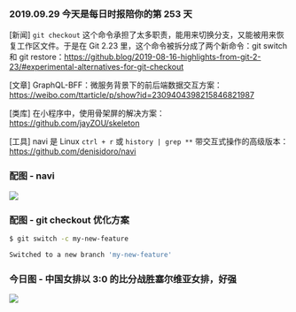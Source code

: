 ### 2019.09.29 今天是每日时报陪你的第 253 天

[新闻] `git checkout` 这个命令承担了太多职责，能用来切换分支，又能被用来恢复工作区文件。于是在 Git 2.23 里，这个命令被拆分成了两个新命令：git switch 和 git restore：<https://github.blog/2019-08-16-highlights-from-git-2-23/#experimental-alternatives-for-git-checkout>

[文章] GraphQL-BFF：微服务背景下的前后端数据交互方案：<https://weibo.com/ttarticle/p/show?id=2309404398215846821987>

[类库] 在小程序中，使用骨架屏的解决方案：<https://github.com/jayZOU/skeleton>

[工具] navi 是 Linux `ctrl + r` 或 `history | grep **` 带交互式操作的高级版本：<https://github.com/denisidoro/navi>

### 配图 - navi
![](https://user-images.githubusercontent.com/3226564/65389667-0181dc80-dd2f-11e9-9fac-c875ed7c7b53.gif )

### 配图 - git checkout 优化方案
```sh
$ git switch -c my-new-feature

Switched to a new branch 'my-new-feature'
```

### 今日图 - 中国女排以 3:0 的比分战胜塞尔维亚女排，好强
![](http://qn.40zhe.com/16d77321e073e985)
